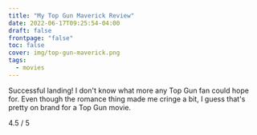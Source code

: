```yaml
---
title: "My Top Gun Maverick Review"
date: 2022-06-17T09:25:54-04:00
draft: false
frontpage: "false"
toc: false
cover: img/top-gun-maverick.png
tags:
  - movies
---
```


Successful landing! I don't know what more any Top Gun fan could hope for. Even though the romance thing made me cringe a bit, I guess that's pretty on brand for a Top Gun movie.

4.5 / 5
